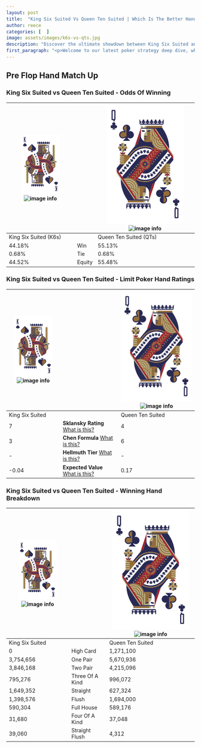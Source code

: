 ```yaml
---
layout: post
title:  "King Six Suited Vs Queen Ten Suited | Which Is The Better Hand In Poker? A Complete Guide"
author: reece
categories: [  ]
image: assets/images/k6s-vs-qts.jpg
description: "Discover the ultimate showdown between King Six Suited and Queen Ten Suited in poker! Uncover the odds, strategies, and scenarios where one hand triumphs over the other. Get ready to up your poker game with this thrilling analysis."
first_paragraph: "<p>Welcome to our latest poker strategy deep dive, where we're pitting two distinct hands against each other in a high-stakes showdown: King Six Suited vs Queen Ten Suited.</p><p>In the dynamic world of poker, every decision counts, and knowing which hand holds the upper hand is key to your success at the table.</p><p>In this article, we'll dissect these two hands, explore the scenarios where one dominates the other, and equip you with the knowledge to make strategic choices that can tip the odds in your favor.</p><p>Get ready to unravel the intriguing dynamics of these poker hands and elevate your game to new heights.</p>"
---
```




[comment]: # (sp0)

## Pre Flop Hand Match Up

<div class="table hand-ratings" markdown="1"> 



### King Six Suited vs Queen Ten Suited - Odds Of Winning


    
| ![image info](assets/images/hand1/K.png) ![image info](assets/images/hand1/6s.png) |  | ![image info](assets/images/hand2/Q.png) ![image info](assets/images/hand2/Ts.png) |
| -------- | -------- | -------- |
| King Six Suited (K6s) |  | Queen Ten Suited (QTs) |
| 44.18% | Win | 55.13% |
| 0.68% | Tie | 0.68% |
| 44.52% | Equity | 55.48% |




[comment]: # (sp1)



### King Six Suited vs Queen Ten Suited - Limit Poker Hand Ratings


    
| ![image info](assets/images/hand1/K.png) ![image info](assets/images/hand1/6s.png) |  | ![image info](assets/images/hand2/Q.png) ![image info](assets/images/hand2/Ts.png) |
| -------- | -------- | -------- |
| King Six Suited |  | Queen Ten Suited |
| 7 | **Sklansky Rating** [What is this?](/sklansky-rating-explained) | 4 |
| 3 | **Chen Formula** [What is this?](/chen-formula-explained) | 6 |
| - | **Hellmuth Tier** [What is this?](/Hellmuth-tier-explained) | - |
| -0.04 | **Expected Value** [What is this?](/expected-value-explained) | 0.17 |




[comment]: # (sp2)



### King Six Suited vs Queen Ten Suited - Winning Hand Breakdown


    
| ![image info](assets/images/hand1/K.png) ![image info](assets/images/hand1/6s.png) |  | ![image info](assets/images/hand2/Q.png) ![image info](assets/images/hand2/Ts.png) |
| -------- | -------- | -------- |
| King Six Suited |  | Queen Ten Suited |
| 0 | High Card | 1,271,100 |
| 3,754,656 | One Pair | 5,670,936 |
| 3,846,168 | Two Pair | 4,215,096 |
| 795,276 | Three Of A Kind | 996,072 |
| 1,649,352 | Straight | 627,324 |
| 1,398,576 | Flush | 1,694,000 |
| 590,304 | Full House | 589,176 |
| 31,680 | Four Of A Kind | 37,048 |
| 39,060 | Straight Flush | 4,312 |




[comment]: # (sp3)



</div>

[comment]: # (sp4)



[comment]: # (sp5)

